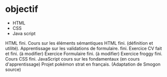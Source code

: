 # objectif

- HTML
- CSS
- Java script

HTML fini.
Cours sur les éléments sémantiques HTML fini. (définition et utilité).
Apprentissage sur les validations de formulaire. fini.
Exercice CV fait et fini. (à modifier)
Exercice Formulaire fini. (à modifier)
Exercice froggy fini.
Cours CSS fini.
JavaScript cours sur les fondamentaux (en cours d'apprentissage)
Projet pokémon strat en français. (Adaptation de Smogon source)
